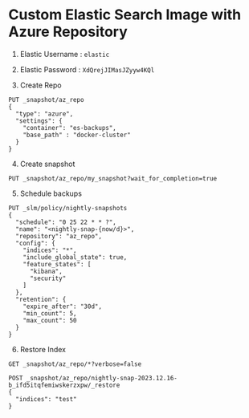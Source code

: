 # Custom Elastic Search Image with Azure Repository

1. Elastic Username : `elastic`
1. Elastic Password : `XdQrejJIMasJZyyw4KQl`

3. Create Repo

```shell
PUT _snapshot/az_repo
{
  "type": "azure",
  "settings": {
    "container": "es-backups",
    "base_path" : "docker-cluster"
  }
}
```

4. Create snapshot
```shell
PUT _snapshot/az_repo/my_snapshot?wait_for_completion=true
```

5. Schedule backups
```shell
PUT _slm/policy/nightly-snapshots
{
  "schedule": "0 25 22 * * ?",
  "name": "<nightly-snap-{now/d}>",
  "repository": "az_repo",
  "config": {
    "indices": "*",
    "include_global_state": true,
    "feature_states": [
      "kibana",
      "security"
    ]
  },
  "retention": {
    "expire_after": "30d",
    "min_count": 5,
    "max_count": 50
  }
}
```

6. Restore Index
```shell
GET _snapshot/az_repo/*?verbose=false

POST _snapshot/az_repo/nightly-snap-2023.12.16-b_ifd5itqfemiwskerzxpw/_restore
{
  "indices": "test"
}
```
